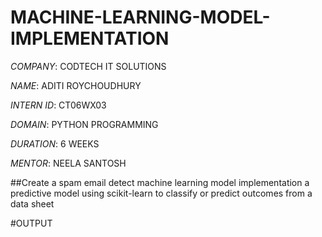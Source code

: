 # MACHINE-LEARNING-MODEL-IMPLEMENTATION

*COMPANY*: CODTECH IT SOLUTIONS

*NAME*: ADITI ROYCHOUDHURY

*INTERN ID*: CT06WX03

*DOMAIN*: PYTHON PROGRAMMING

*DURATION*: 6 WEEKS

*MENTOR*: NEELA SANTOSH


##Create a spam email detect machine learning model implementation a predictive model using scikit-learn to classify or predict outcomes from  a data sheet

#OUTPUT
